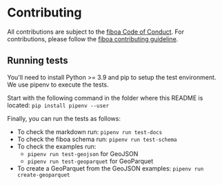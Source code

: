 # Contributing

All contributions are subject to the
[fiboa Code of Conduct](https://github.com/fiboa/specification/blob/main/CODE_OF_CONDUCT.md).
For contributions, please follow the
[fiboa contributing guideline](https://github.com/fiboa/specification/blob/main/CONTRIBUTING.md).

## Running tests

You'll need to install Python >= 3.9 and pip to setup the test environment.
We use pipenv to execute the tests.

Start with the following command in the folder where this README is located:
`pip install pipenv --user`

Finally, you can run the tests as follows:

- To check the markdown run: `pipenv run test-docs`
- To check the fiboa schema run: `pipenv run test-schema`
- To check the examples run:
  - `pipenv run test-geojson` for GeoJSON
  - `pipenv run test-geoparquet` for GeoParquet
- To create a GeoParquet from the GeoJSON examples: `pipenv run create-geoparquet`

